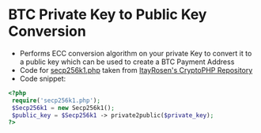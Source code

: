 # BTC Private Key to Public Key Conversion
* Performs ECC conversion algorithm on your private Key to convert it to a public key which can be used to create a BTC Payment Address
* Code for [secp256k1.php](https://github.com/ItayRosen/cryptophp/blob/master/src/secp256k1.php) taken from [ItayRosen's CryptoPHP Repository](https://github.com/ItayRosen/cryptophp)
* Code snippet:
```php
<?php
 require('secp256k1.php');
 $Secp256k1 = new Secp256k1();
 $public_key = $Secp256k1 -> private2public($private_key);
?>
```
